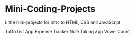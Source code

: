 # Mini-Coding-Projects
Little mini-projects for intro to HTML, CSS and JavaScript

ToDo List App
Expense Tracker
Note Taking App
Vowel Count

